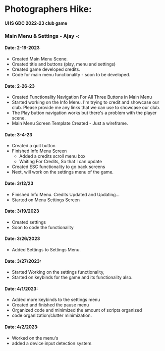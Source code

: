 # Photographers Hike:
#### UHS GDC 2022-23 club game

### Main Menu & Settings - Ajay -: 
#### Date: 2-19-2023
* Created Main Menu Scene.
* Created title and buttons (play, menu and settings)
* Created game developed credits. 
* Code for main menu functionality - soon to be developed. 

#### Date: 2-26-23
* Created Functionality Navigation For All Three Buttons in Main Menu 
* Started working on the Info Menu. I'm trying to credit and showcase our club. Please provide me any links that we can use to showcase our club.
* The Play button navigation works but there's a problem with the player scene.
* Main Menu Screen Template Created - Just a wireframe.

#### Date: 3-4-23
* Created a quit button
* Finished Info Menu Screen
  * Added a credits scroll menu box
  * Waiting For Credits, So that I can update
* Created ESC functionality to go back screens
* Next, will work on the settings menu of the game.

#### Date: 3/12/23
* Finished Info Menu. Credits Updated and Updating...
* Started on Menu Settings Screen

#### Date: 3/19/2023
* Created settings
* Soon to code the functionality

#### Date: 3/26/2023
* Added Settings to Settings Menu.

#### Date: 3/27/2023: 
* Started Working on the settings functionality, 
* Started on keybinds for the game and its functionality also.

#### Date: 4/1/2023: 
* Added more keybinds to the settings menu 
* Created and finished the pause menu
* Organized code and minimized the amount of scripts organized
* code organization/clutter minimization.

#### Date: 4/2/2023: 
* Worked on the menu's 
* added a device input detection system.
